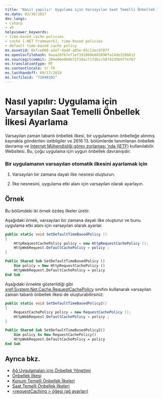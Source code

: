 ```yaml
---
title: 'Nasıl yapılır: Uygulama için Varsayılan Saat Temelli Önbellek İlkesi Ayarlama'
ms.date: 03/30/2017
dev_langs:
- csharp
- vb
helpviewer_keywords:
- time-based cache policies
- cache [.NET Framework], time-based policies
- default time-based cache policy
ms.assetid: 6bfce066-a2e7-4add-a05e-85c12ec9f07f
ms.openlocfilehash: 0aaa26f67ef1ef191060e682690fa14de328b812
ms.sourcegitcommit: 289e06e904b72f34ac717dbcc5074239b977e707
ms.translationtype: MT
ms.contentlocale: tr-TR
ms.lasthandoff: 09/17/2019
ms.locfileid: "71048101"
---
```

# <a name="how-to-set-the-default-time-based-cache-policy-for-an-application"></a>Nasıl yapılır: Uygulama için Varsayılan Saat Temelli Önbellek İlkesi Ayarlama
Varsayılan zaman tabanlı önbellek ilkesi, bir uygulamanın önbelleğe alınmış kaynakla gönderilen üstbilgiler ve 2616 13. bölümlerde tanımlanan önbellek davranışı ve [Internet Mühendisliği görev zorlaması 'nda (IETF)](https://www.ietf.org/) kullanılabilir. Websitesi. Bu, çoğu uygulama için uygun önbellek davranışıdır.  
  
### <a name="to-set-the-default-automatic-policy-for-an-application"></a>Bir uygulamanın varsayılan otomatik ilkesini ayarlamak için  
  
1. Varsayılan bir zamana dayalı ilke nesnesi oluşturun.  
  
2. İlke nesnesini, uygulama etki alanı için varsayılan olarak ayarlayın.  
  
## <a name="example"></a>Örnek  
 Bu bölümdeki iki örnek özdeş ilkeler üretir.  
  
 Aşağıdaki örnek, varsayılan bir zamana dayalı ilke oluşturur ve bunu uygulama etki alanı için varsayılan olarak ayarlar.  
  
```csharp  
public static void SetDefaultTimeBasedPolicy ()  
{  
    HttpRequestCachePolicy policy = new HttpRequestCachePolicy ();  
    HttpWebRequest.DefaultCachePolicy = policy ;  
}  
```  
  
```vb  
Public Shared Sub SetDefaultTimeBasedPolicy ()  
    Dim policy = New HttpRequestCachePolicy ()  
    HttpWebRequest.DefaultCachePolicy = policy  
End Sub  
```  
  
 Aşağıdaki örnekte gösterildiği gibi <xref:System.Net.Cache.RequestCachePolicy> sınıfını kullanarak varsayılan zaman tabanlı önbellek ilkesi de oluşturabilirsiniz:  
  
```csharp  
public static void SetDefaultTimeBasedPolicy2()  
{  
    RequestCachePolicy policy = new RequestCachePolicy ();  
    HttpWebRequest.DefaultCachePolicy = policy ;  
}  
```  
  
```vb  
Public Shared Sub SetDefaultTimeBasedPolicy2()  
    Dim policy As New RequestCachePolicy()  
    HttpWebRequest.DefaultCachePolicy = policy  
End Sub  
```  
  
## <a name="see-also"></a>Ayrıca bkz.

- [Ağ Uygulamaları için Önbellek Yönetimi](cache-management-for-network-applications.md)
- [Önbellek İlkesi](cache-policy.md)
- [Konum Temelli Önbellek İlkeleri](location-based-cache-policies.md)
- [Saat Temelli Önbellek İlkeleri](time-based-cache-policies.md)
- [\<requestCaching > öğesi (ağ ayarları)](../configure-apps/file-schema/network/requestcaching-element-network-settings.md)
